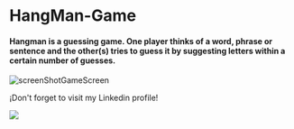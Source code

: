 # HangMan-Game
#### Hangman is a guessing game. One player thinks of a word, phrase or sentence and the other(s) tries to guess it by suggesting letters within a certain number of guesses.

![screenShotGameScreen](https://user-images.githubusercontent.com/111712251/192398945-f6543e90-9959-4ea8-86a0-7cd5e4219773.PNG)

¡Don't forget to visit my Linkedin profile!

<a href="https://www.linkedin.com/in/nicolasmartinsanchez" target="_blank"><img src="https://img.shields.io/badge/-LinkedIn-%230077B5?style=for-the-badge&logo=linkedin&logoColor=white" target="_blank"></a>

